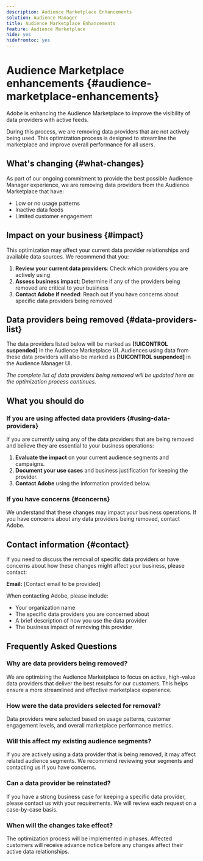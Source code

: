 ```yaml
---
description: Audience Marketplace Enhancements
solution: Audience Manager
title: Audience Marketplace Enhancements
feature: Audience Marketplace
hide: yes
hidefromtoc: yes
---
```


# Audience Marketplace enhancements {#audience-marketplace-enhancements}

Adobe is enhancing the Audience Marketplace to improve the visibility of data providers with active feeds.

During this process, we are removing data providers that are not actively being used. This optimization process is designed to streamline the marketplace and improve overall performance for all users.

## What's changing {#what-changes}

As part of our ongoing commitment to provide the best possible Audience Manager experience, we are removing data providers from the Audience Marketplace that have:

* Low or no usage patterns
* Inactive data feeds
* Limited customer engagement

## Impact on your business {#impact}

This optimization may affect your current data provider relationships and available data sources. We recommend that you:

1. **Review your current data providers**: Check which providers you are actively using
2. **Assess business impact**: Determine if any of the providers being removed are critical to your business
3. **Contact Adobe if needed**: Reach out if you have concerns about specific data providers being removed

## Data providers being removed {#data-providers-list}

The data providers listed below will be marked as **[!UICONTROL suspended]** in the Audience Marketplace UI. Audiences using data from these data providers will also be marked as **[!UICONTROL suspended]** in the Audience Manager UI.

*The complete list of data providers being removed will be updated here as the optimization process continues.*

## What you should do

### If you are using affected data providers {#using-data-providers}

If you are currently using any of the data providers that are being removed and believe they are essential to your business operations:

1. **Evaluate the impact** on your current audience segments and campaigns.
2. **Document your use cases** and business justification for keeping the provider.
3. **Contact Adobe** using the information provided below.

### If you have concerns {#concerns}

We understand that these changes may impact your business operations. If you have concerns about any data providers being removed, contact Adobe.

## Contact information {#contact}

If you need to discuss the removal of specific data providers or have concerns about how these changes might affect your business, please contact:

**Email:** [Contact email to be provided]

When contacting Adobe, please include:

* Your organization name
* The specific data providers you are concerned about
* A brief description of how you use the data provider
* The business impact of removing this provider

## Frequently Asked Questions

### Why are data providers being removed?

We are optimizing the Audience Marketplace to focus on active, high-value data providers that deliver the best results for our customers. This helps ensure a more streamlined and effective marketplace experience.

### How were the data providers selected for removal?

Data providers were selected based on usage patterns, customer engagement levels, and overall marketplace performance metrics.

### Will this affect my existing audience segments?

If you are actively using a data provider that is being removed, it may affect related audience segments. We recommend reviewing your segments and contacting us if you have concerns.

### Can a data provider be reinstated?

If you have a strong business case for keeping a specific data provider, please contact us with your requirements. We will review each request on a case-by-case basis.

### When will the changes take effect?

The optimization process will be implemented in phases. Affected customers will receive advance notice before any changes affect their active data relationships.
